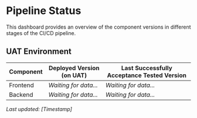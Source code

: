 # Pipeline Status

This dashboard provides an overview of the component versions in different stages of the CI/CD pipeline.

## UAT Environment

| Component | Deployed Version (on UAT) | Last Successfully Acceptance Tested Version |
| --------- | ------------------------- | ------------------------------------------- |
| Frontend  | _Waiting for data..._     | _Waiting for data..._                       |
| Backend   | _Waiting for data..._     | _Waiting for data..._                       |

_Last updated: [Timestamp]_
